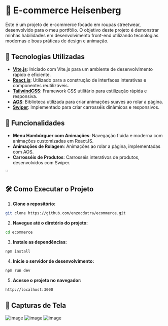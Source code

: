 

# 🛒 E-commerce Heisenberg

Este é um projeto de e-commerce focado em roupas streetwear, desenvolvido para o meu portfólio. O objetivo deste projeto é demonstrar minhas habilidades em desenvolvimento front-end utilizando tecnologias modernas e boas práticas de design e animação.

## 🚀 Tecnologias Utilizadas

- **[Vite.js](https://vitejs.dev/)**: Iniciado com Vite.js para um ambiente de desenvolvimento rápido e eficiente.
- **[React.js](https://reactjs.org/)**: Utilizado para a construção de interfaces interativas e componentes reutilizáveis.
- **[TailwindCSS](https://tailwindcss.com/)**: Framework CSS utilitário para estilização rápida e responsiva.
- **[AOS](https://michalsnik.github.io/aos/)**: Biblioteca utilizada para criar animações suaves ao rolar a página.
- **[Swiper](https://swiperjs.com/)**: Implementado para criar carrosséis dinâmicos e responsivos.

## 🎨 Funcionalidades

- **Menu Hambúrguer com Animações**: Navegação fluida e moderna com animações customizadas em ReactJS.
- **Animações de Rolagem**: Animações ao rolar a página, implementadas com AOS.
- **Carrosséis de Produtos**: Carrosséis interativos de produtos, desenvolvidos com Swiper.

``

## 🛠️ Como Executar o Projeto

1. **Clone o repositório:**

```bash
git clone https://github.com/enzocdutra/ecommerce.git
```

2. **Navegue até o diretório do projeto:**

```bash
cd ecommerce
```

3. **Instale as dependências:**

```bash
npm install
```

4. **Inicie o servidor de desenvolvimento:**

```bash
npm run dev
```

5. **Acesse o projeto no navegador:**

```bash
http://localhost:3000
```

## 📸 Capturas de Tela

![image](https://github.com/user-attachments/assets/b6f491f5-c3b0-4d15-bd79-7a95e9a10d51)
![image](https://github.com/user-attachments/assets/cc415d5c-48f5-46ab-8ede-2aa546c6076f)
![image](https://github.com/user-attachments/assets/710e6d10-3f5c-4ab4-9cea-0c86fd224cd0)

